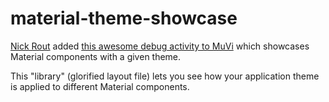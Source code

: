 material-theme-showcase
=======================
[Nick Rout](https://twitter.com/ricknout) added [this awesome debug activity to MuVi](https://github.com/ataulm/muvi/pull/27) which showcases Material components with a given theme.

This "library" (glorified layout file) lets you see how your application theme is applied to different Material components.
